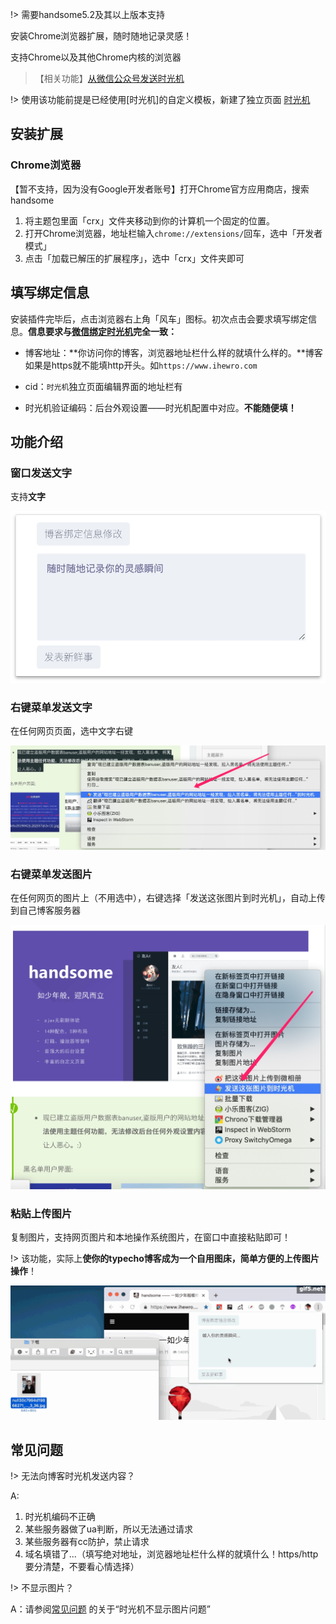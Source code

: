 !> 需要handsome5.2及其以上版本支持

安装Chrome浏览器扩展，随时随地记录灵感！

支持Chrome以及其他Chrome内核的浏览器

> 【相关功能】[从微信公众号发送时光机](/wechat)


!> 使用该功能前提是已经使用[时光机]的自定义模板，新建了独立页面 [时光机](/page?id=时光机)


## 安装扩展

### Chrome浏览器

【暂不支持，因为没有Google开发者账号】打开Chrome官方应用商店，搜索handsome

1. 将主题包里面「crx」文件夹移动到你的计算机一个固定的位置。
2. 打开Chrome浏览器，地址栏输入`chrome://extensions/`回车，选中「开发者模式」
3. 点击「加载已解压的扩展程序」，选中「crx」文件夹即可

## 填写绑定信息

安装插件完毕后，点击浏览器右上角「风车」图标。初次点击会要求填写绑定信息。**信息要求与[微信绑定时光机](/wechat)完全一致：**

* 博客地址：**你访问你的博客，浏览器地址栏什么样的就填什么样的。**博客如果是https就不能填http开头。如`https://www.ihewro.com`

* cid：`时光机`独立页面编辑界面的地址栏有

* 时光机验证编码：后台外观设置——时光机配置中对应。**不能随便填！**

## 功能介绍


### 窗口发送文字

支持**文字**

![](media/15565119609978.jpg)


### 右键菜单发送文字

在任何网页页面，选中文字右键

![](media/15565100867862.jpg)


### 右键菜单发送图片

在任何网页的图片上（不用选中），右键选择「发送这张图片到时光机」，自动上传到自己博客服务器

![](media/15565100393444.jpg)


### 粘贴上传图片

复制图片，支持网页图片和本地操作系统图片，在窗口中直接粘贴即可！

!> 该功能，实际上**使你的typecho博客成为一个自用图床，简单方便的上传图片操作**！


![示例](media/gif5%E6%96%B0%E6%96%87%E4%BB%B6.gif)


## 常见问题

!> 无法向博客时光机发送内容？

A: 
1. 时光机编码不正确
2. 某些服务器做了ua判断，所以无法通过请求
3. 某些服务器有cc防护，禁止请求   
4. 域名填错了...（填写绝对地址，浏览器地址栏什么样的就填什么！https/http 要分清楚，不要看心情选择）

!> 不显示图片？

A：请参阅[常见问题](./common-problem?id=评论区不能斗图不能显示图片-说说不能显示图片音乐播放器视频播放器) 的关于“时光机不显示图片问题”  

